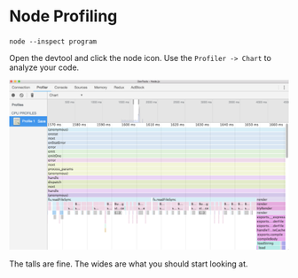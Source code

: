 # Node Profiling

`node --inspect program`

Open the devtool and click the node icon. Use the `Profiler -> Chart` to analyze your code.

![123](./img/node-profile-devtool.png)

The talls are fine. The wides are what you should start looking at.
